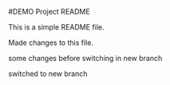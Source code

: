 #DEMO Project README

This is a simple README file.

Made changes to this file.

some changes before switching in new branch

switched to new branch
